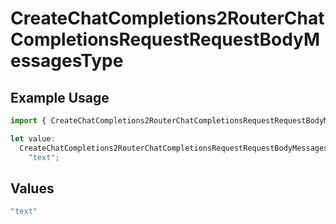 # CreateChatCompletions2RouterChatCompletionsRequestRequestBodyMessagesType

## Example Usage

```typescript
import { CreateChatCompletions2RouterChatCompletionsRequestRequestBodyMessagesType } from "orq-poc-typescript/models/operations";

let value:
  CreateChatCompletions2RouterChatCompletionsRequestRequestBodyMessagesType =
    "text";
```

## Values

```typescript
"text"
```